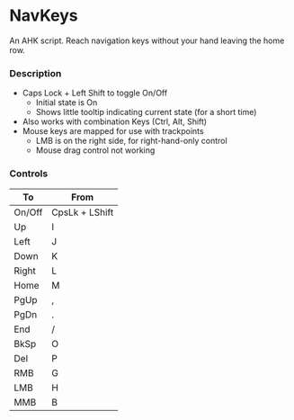 # NavKeys
An AHK script. 
Reach navigation keys without your hand leaving the home row.
### Description
- Caps Lock + Left Shift to toggle On/Off
  - Initial state is On
  - Shows little tooltip indicating current state (for a short time)
- Also works with combination Keys (Ctrl, Alt, Shift)
- Mouse keys are mapped for use with trackpoints
  -  LMB is on the right side, for right-hand-only control
  - Mouse drag control not working

### Controls
| To | From |
|--|--|
| On/Off | CpsLk + LShift |
| Up | I |
| Left | J |
| Down | K |
| Right | L |
| Home | M |
| PgUp | , |
| PgDn | . |
| End | / |
| BkSp | O |
| Del | P |
| RMB | G |
| LMB | H |
| MMB | B |

